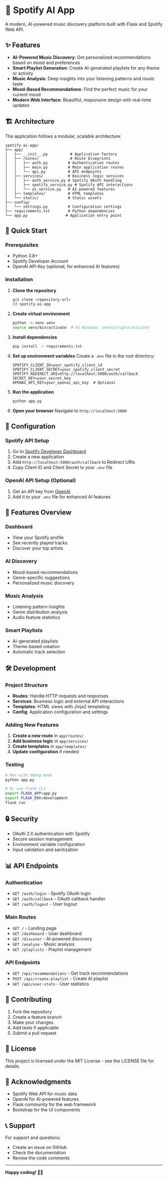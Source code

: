 # 🎵 Spotify AI App

A modern, AI-powered music discovery platform built with Flask and Spotify Web API.

## ✨ Features

- **AI-Powered Music Discovery**: Get personalized recommendations based on mood and preferences
- **Smart Playlist Generation**: Create AI-generated playlists for any theme or activity
- **Music Analysis**: Deep insights into your listening patterns and music taste
- **Mood-Based Recommendations**: Find the perfect music for your current mood
- **Modern Web Interface**: Beautiful, responsive design with real-time updates

## 🏗️ Architecture

The application follows a modular, scalable architecture:

```
spotify-ai-app/
├── app/
│   ├── __init__.py          # Application factory
│   ├── routes/              # Route blueprints
│   │   ├── auth.py         # Authentication routes
│   │   ├── main.py         # Main application routes
│   │   └── api.py          # API endpoints
│   ├── services/           # Business logic services
│   │   ├── auth_service.py # Spotify OAuth handling
│   │   ├── spotify_service.py # Spotify API interactions
│   │   └── ai_service.py   # AI-powered features
│   ├── templates/          # HTML templates
│   └── static/             # Static assets
├── config/
│   └── settings.py         # Configuration settings
├── requirements.txt        # Python dependencies
└── app.py                 # Application entry point
```

## 🚀 Quick Start

### Prerequisites

- Python 3.8+
- Spotify Developer Account
- OpenAI API Key (optional, for enhanced AI features)

### Installation

1. **Clone the repository**
   ```bash
   git clone <repository-url>
   cd spotify-ai-app
   ```

2. **Create virtual environment**
   ```bash
   python -m venv venv
   source venv/bin/activate  # On Windows: venv\Scripts\activate
   ```

3. **Install dependencies**
   ```bash
   pip install -r requirements.txt
   ```

4. **Set up environment variables**
   Create a `.env` file in the root directory:
   ```env
   SPOTIFY_CLIENT_ID=your_spotify_client_id
   SPOTIFY_CLIENT_SECRET=your_spotify_client_secret
   SPOTIFY_REDIRECT_URI=http://localhost:5000/auth/callback
   SECRET_KEY=your_secret_key
   OPENAI_API_KEY=your_openai_api_key  # Optional
   ```

5. **Run the application**
   ```bash
   python app.py
   ```

6. **Open your browser**
   Navigate to `http://localhost:5000`

## 🔧 Configuration

### Spotify API Setup

1. Go to [Spotify Developer Dashboard](https://developer.spotify.com/dashboard)
2. Create a new application
3. Add `http://localhost:5000/auth/callback` to Redirect URIs
4. Copy Client ID and Client Secret to your `.env` file

### OpenAI API Setup (Optional)

1. Get an API key from [OpenAI](https://platform.openai.com/)
2. Add it to your `.env` file for enhanced AI features

## 📱 Features Overview

### Dashboard
- View your Spotify profile
- See recently played tracks
- Discover your top artists

### AI Discovery
- Mood-based recommendations
- Genre-specific suggestions
- Personalized music discovery

### Music Analysis
- Listening pattern insights
- Genre distribution analysis
- Audio feature statistics

### Smart Playlists
- AI-generated playlists
- Theme-based creation
- Automatic track selection

## 🛠️ Development

### Project Structure

- **Routes**: Handle HTTP requests and responses
- **Services**: Business logic and external API interactions
- **Templates**: HTML views with Jinja2 templating
- **Config**: Application configuration and settings

### Adding New Features

1. **Create a new route** in `app/routes/`
2. **Add business logic** in `app/services/`
3. **Create templates** in `app/templates/`
4. **Update configuration** if needed

### Testing

```bash
# Run with debug mode
python app.py

# Or use Flask CLI
export FLASK_APP=app.py
export FLASK_ENV=development
flask run
```

## 🔒 Security

- OAuth 2.0 authentication with Spotify
- Secure session management
- Environment variable configuration
- Input validation and sanitization

## 📊 API Endpoints

### Authentication
- `GET /auth/login` - Spotify OAuth login
- `GET /auth/callback` - OAuth callback handler
- `GET /auth/logout` - User logout

### Main Routes
- `GET /` - Landing page
- `GET /dashboard` - User dashboard
- `GET /discover` - AI-powered discovery
- `GET /analyze` - Music analysis
- `GET /playlists` - Playlist management

### API Endpoints
- `GET /api/recommendations` - Get track recommendations
- `POST /api/create-playlist` - Create AI playlist
- `GET /api/user-stats` - User statistics

## 🤝 Contributing

1. Fork the repository
2. Create a feature branch
3. Make your changes
4. Add tests if applicable
5. Submit a pull request

## 📄 License

This project is licensed under the MIT License - see the LICENSE file for details.

## 🙏 Acknowledgments

- Spotify Web API for music data
- OpenAI for AI-powered features
- Flask community for the web framework
- Bootstrap for the UI components

## 📞 Support

For support and questions:
- Create an issue on GitHub
- Check the documentation
- Review the code comments

---

**Happy coding! 🎵✨** 